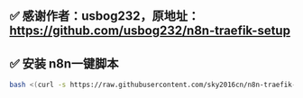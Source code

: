 ## ✅ 感谢作者：usbog232，原地址：https://github.com/usbog232/n8n-traefik-setup
## ✅ 安装 n8n一键脚本
```bash
bash <(curl -s https://raw.githubusercontent.com/sky2016cn/n8n-traefik-setup-backup/refs/heads/main/install-n8n.sh)




